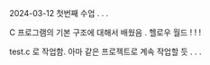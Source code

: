 2024-03-12
첫번째 수업 . . .

C 프로그램의 기본 구조에 대해서 배웠음 .
헬로우 월드 ! ! !

test.c 로 작업함. 아마 같은 프로젝트로 계속 작업할 듯 . . .
